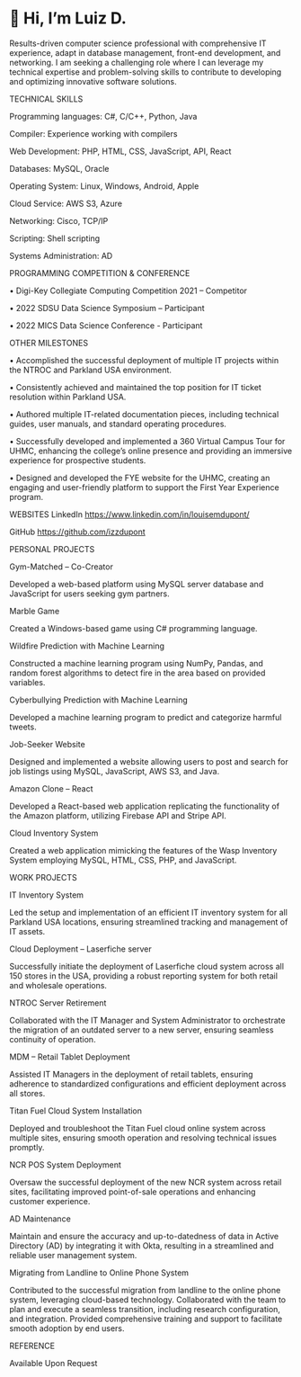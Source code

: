 # 👋 Hi, I’m Luiz D.

Results-driven computer science professional with comprehensive IT experience, adapt in database management, front-end development, and networking. I am seeking a challenging role where I can leverage my technical expertise and problem-solving skills to contribute to developing and optimizing innovative software solutions.


TECHNICAL SKILLS		

Programming languages: C#, C/C++, Python, Java

Compiler: Experience working with compilers

Web Development: PHP, HTML, CSS, JavaScript, API, React

Databases: MySQL, Oracle

Operating System: Linux, Windows, Android, Apple

Cloud Service: AWS S3, Azure

Networking: Cisco, TCP/IP

Scripting: Shell scripting 

Systems Administration: AD


PROGRAMMING COMPETITION & CONFERENCE		

•	Digi-Key Collegiate Computing Competition 2021 – Competitor 

•	2022 SDSU Data Science Symposium – Participant

•	2022 MICS Data Science Conference - Participant


OTHER MILESTONES

•	Accomplished the successful deployment of multiple IT projects within the NTROC and Parkland USA environment.

•	Consistently achieved and maintained the top position for IT ticket resolution within Parkland USA.

•	Authored multiple IT-related documentation pieces, including technical guides, user manuals, and standard operating procedures.

•	Successfully developed and implemented a 360 Virtual Campus Tour for UHMC, enhancing the college’s online presence and providing an immersive experience for prospective students.

•	Designed and developed the FYE website for the UHMC, creating an engaging and user-friendly platform to support the First Year Experience program.



WEBSITES		LinkedIn
https://www.linkedin.com/in/louisemdupont/

GitHub
https://github.com/izzdupont


PERSONAL PROJECTS		

Gym-Matched – Co-Creator

Developed a web-based platform using MySQL server database and JavaScript for users seeking gym partners.

Marble Game 

Created a Windows-based game using C# programming language.

Wildfire Prediction with Machine Learning 

Constructed a machine learning program using NumPy, Pandas, and random forest algorithms to detect fire in the area based on provided variables.

Cyberbullying Prediction with Machine Learning 

Developed a machine learning program to predict and categorize harmful tweets.

Job-Seeker Website

Designed and implemented a website allowing users to post and search for job listings using MySQL, JavaScript, AWS S3, and Java.

Amazon Clone – React 

Developed a React-based web application replicating the functionality of the Amazon platform, utilizing Firebase API and Stripe API.

Cloud Inventory System

Created a web application mimicking the features of the Wasp Inventory System employing MySQL, HTML, CSS, PHP, and JavaScript.


WORK PROJECTS		

IT Inventory System

Led the setup and implementation of an efficient IT inventory system for all Parkland USA locations, ensuring streamlined tracking and management of IT assets.

Cloud Deployment – Laserfiche server

Successfully initiate the deployment of Laserfiche cloud system across all 150 stores in the USA, providing a robust reporting system for both retail and wholesale operations.

NTROC Server Retirement

Collaborated with the IT Manager and System Administrator to orchestrate the migration of an outdated server to a new server, ensuring seamless continuity of operation.

MDM – Retail Tablet Deployment

Assisted IT Managers in the deployment of retail tablets, ensuring adherence to standardized configurations and efficient deployment across all stores.

Titan Fuel Cloud System Installation

Deployed and troubleshoot the Titan Fuel cloud online system across multiple sites, ensuring smooth operation and resolving technical issues promptly.

NCR POS System Deployment

Oversaw the successful deployment of the new NCR system across retail sites, facilitating improved point-of-sale operations and enhancing customer experience.

AD Maintenance

Maintain and ensure the accuracy and up-to-datedness of data in Active Directory (AD) by integrating it with Okta, resulting in a streamlined and reliable user management system.

Migrating from Landline to Online Phone System

Contributed to the successful migration from landline to the online phone system, leveraging cloud-based technology. Collaborated with the team to plan and execute a seamless transition, including research configuration, and integration. Provided comprehensive training and support to facilitate smooth adoption by end users.


REFERENCE

Available Upon Request
